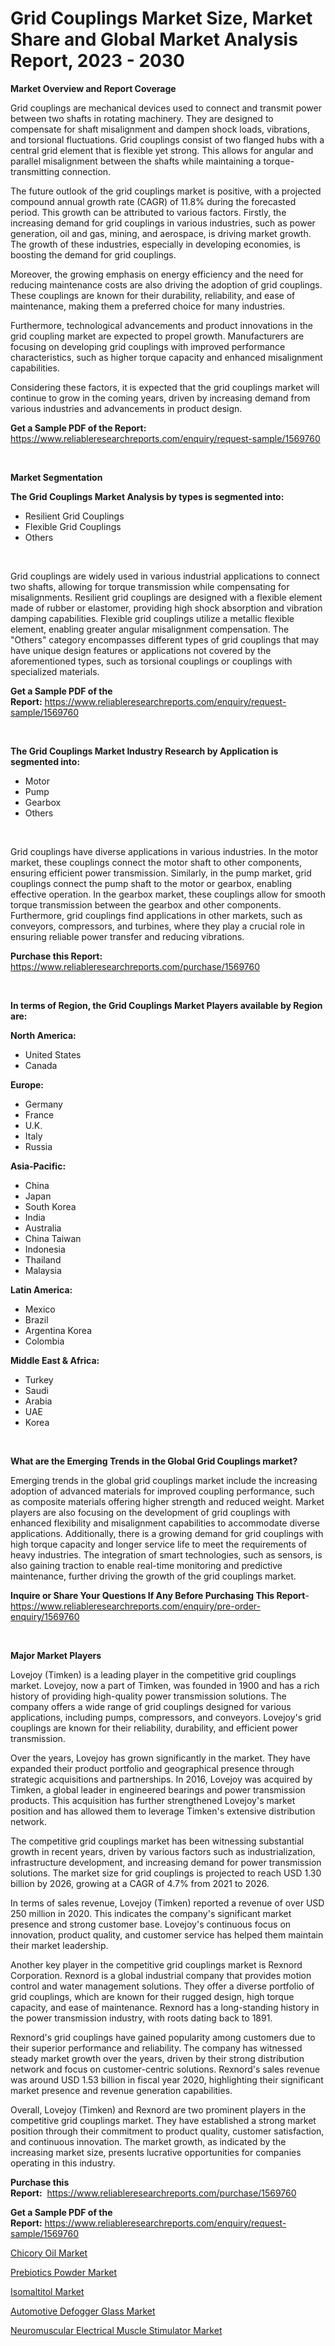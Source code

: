 <p><h1>Grid Couplings Market Size, Market Share and Global Market Analysis Report, 2023 - 2030</h1></p><p><strong>Market Overview and Report Coverage</strong></p>
<p><p>Grid couplings are mechanical devices used to connect and transmit power between two shafts in rotating machinery. They are designed to compensate for shaft misalignment and dampen shock loads, vibrations, and torsional fluctuations. Grid couplings consist of two flanged hubs with a central grid element that is flexible yet strong. This allows for angular and parallel misalignment between the shafts while maintaining a torque-transmitting connection.</p><p>The future outlook of the grid couplings market is positive, with a projected compound annual growth rate (CAGR) of 11.8% during the forecasted period. This growth can be attributed to various factors. Firstly, the increasing demand for grid couplings in various industries, such as power generation, oil and gas, mining, and aerospace, is driving market growth. The growth of these industries, especially in developing economies, is boosting the demand for grid couplings.</p><p>Moreover, the growing emphasis on energy efficiency and the need for reducing maintenance costs are also driving the adoption of grid couplings. These couplings are known for their durability, reliability, and ease of maintenance, making them a preferred choice for many industries.</p><p>Furthermore, technological advancements and product innovations in the grid coupling market are expected to propel growth. Manufacturers are focusing on developing grid couplings with improved performance characteristics, such as higher torque capacity and enhanced misalignment capabilities.</p><p>Considering these factors, it is expected that the grid couplings market will continue to grow in the coming years, driven by increasing demand from various industries and advancements in product design.</p></p>
<p><strong>Get a Sample PDF of the Report:</strong> <a href="https://www.reliableresearchreports.com/enquiry/request-sample/1569760">https://www.reliableresearchreports.com/enquiry/request-sample/1569760</a></p>
<p>&nbsp;</p>
<p><strong>Market Segmentation</strong></p>
<p><strong>The Grid Couplings Market Analysis by types is segmented into:</strong></p>
<p><ul><li>Resilient Grid Couplings</li><li>Flexible Grid Couplings</li><li>Others</li></ul></p>
<p>&nbsp;</p>
<p><p>Grid couplings are widely used in various industrial applications to connect two shafts, allowing for torque transmission while compensating for misalignments. Resilient grid couplings are designed with a flexible element made of rubber or elastomer, providing high shock absorption and vibration damping capabilities. Flexible grid couplings utilize a metallic flexible element, enabling greater angular misalignment compensation. The "Others" category encompasses different types of grid couplings that may have unique design features or applications not covered by the aforementioned types, such as torsional couplings or couplings with specialized materials.</p></p>
<p><strong>Get a Sample PDF of the Report:</strong>&nbsp;<a href="https://www.reliableresearchreports.com/enquiry/request-sample/1569760">https://www.reliableresearchreports.com/enquiry/request-sample/1569760</a></p>
<p>&nbsp;</p>
<p><strong>The Grid Couplings Market Industry Research by Application is segmented into:</strong></p>
<p><ul><li>Motor</li><li>Pump</li><li>Gearbox</li><li>Others</li></ul></p>
<p>&nbsp;</p>
<p><p>Grid couplings have diverse applications in various industries. In the motor market, these couplings connect the motor shaft to other components, ensuring efficient power transmission. Similarly, in the pump market, grid couplings connect the pump shaft to the motor or gearbox, enabling effective operation. In the gearbox market, these couplings allow for smooth torque transmission between the gearbox and other components. Furthermore, grid couplings find applications in other markets, such as conveyors, compressors, and turbines, where they play a crucial role in ensuring reliable power transfer and reducing vibrations.</p></p>
<p><strong>Purchase this Report:</strong>&nbsp; <a href="https://www.reliableresearchreports.com/purchase/1569760">https://www.reliableresearchreports.com/purchase/1569760</a></p>
<p>&nbsp;</p>
<p><strong>In terms of Region, the Grid Couplings Market Players available by Region are:</strong></p>
<p>
    <p> <strong> North America: </strong>
        <ul>
            <li>United States</li>
            <li>Canada</li>
        </ul>
        </p> 
    <p> <strong> Europe: </strong>
        <ul>
            <li>Germany</li>
            <li>France</li>
            <li>U.K.</li>
            <li>Italy</li>
            <li>Russia</li>
        </ul>
        </p> 
    <p> <strong> Asia-Pacific: </strong>
        <ul>
            <li>China</li>
            <li>Japan</li>
            <li>South Korea</li>
            <li>India</li>
            <li>Australia</li>
            <li>China Taiwan</li>
            <li>Indonesia</li>
            <li>Thailand</li>
            <li>Malaysia</li>
        </ul>
        </p> 
    <p> <strong> Latin America: </strong>
        <ul>
            <li>Mexico</li>
            <li>Brazil</li>
            <li>Argentina Korea</li>
            <li>Colombia</li>
        </ul>
        </p> 
    <p> <strong> Middle East & Africa: </strong>
        <ul>
            <li>Turkey</li>
            <li>Saudi</li>
            <li>Arabia</li>
            <li>UAE</li>
            <li>Korea</li>
        </ul>
    </p>
    </p>
<p>&nbsp;</p>
<p><strong>What are the Emerging Trends in the Global Grid Couplings market?</strong></p>
<p><p>Emerging trends in the global grid couplings market include the increasing adoption of advanced materials for improved coupling performance, such as composite materials offering higher strength and reduced weight. Market players are also focusing on the development of grid couplings with enhanced flexibility and misalignment capabilities to accommodate diverse applications. Additionally, there is a growing demand for grid couplings with high torque capacity and longer service life to meet the requirements of heavy industries. The integration of smart technologies, such as sensors, is also gaining traction to enable real-time monitoring and predictive maintenance, further driving the growth of the grid couplings market.</p></p>
<p><strong>Inquire or Share Your Questions If Any Before Purchasing This Report</strong>- <a href="https://www.reliableresearchreports.com/enquiry/pre-order-enquiry/1569760">https://www.reliableresearchreports.com/enquiry/pre-order-enquiry/1569760</a></p>
<p>&nbsp;</p>
<p><strong>Major Market Players</strong></p>
<p><p>Lovejoy (Timken) is a leading player in the competitive grid couplings market. Lovejoy, now a part of Timken, was founded in 1900 and has a rich history of providing high-quality power transmission solutions. The company offers a wide range of grid couplings designed for various applications, including pumps, compressors, and conveyors. Lovejoy's grid couplings are known for their reliability, durability, and efficient power transmission.</p><p>Over the years, Lovejoy has grown significantly in the market. They have expanded their product portfolio and geographical presence through strategic acquisitions and partnerships. In 2016, Lovejoy was acquired by Timken, a global leader in engineered bearings and power transmission products. This acquisition has further strengthened Lovejoy's market position and has allowed them to leverage Timken's extensive distribution network.</p><p>The competitive grid couplings market has been witnessing substantial growth in recent years, driven by various factors such as industrialization, infrastructure development, and increasing demand for power transmission solutions. The market size for grid couplings is projected to reach USD 1.30 billion by 2026, growing at a CAGR of 4.7% from 2021 to 2026.</p><p>In terms of sales revenue, Lovejoy (Timken) reported a revenue of over USD 250 million in 2020. This indicates the company's significant market presence and strong customer base. Lovejoy's continuous focus on innovation, product quality, and customer service has helped them maintain their market leadership.</p><p>Another key player in the competitive grid couplings market is Rexnord Corporation. Rexnord is a global industrial company that provides motion control and water management solutions. They offer a diverse portfolio of grid couplings, which are known for their rugged design, high torque capacity, and ease of maintenance. Rexnord has a long-standing history in the power transmission industry, with roots dating back to 1891.</p><p>Rexnord's grid couplings have gained popularity among customers due to their superior performance and reliability. The company has witnessed steady market growth over the years, driven by their strong distribution network and focus on customer-centric solutions. Rexnord's sales revenue was around USD 1.53 billion in fiscal year 2020, highlighting their significant market presence and revenue generation capabilities.</p><p>Overall, Lovejoy (Timken) and Rexnord are two prominent players in the competitive grid couplings market. They have established a strong market position through their commitment to product quality, customer satisfaction, and continuous innovation. The market growth, as indicated by the increasing market size, presents lucrative opportunities for companies operating in this industry.</p></p>
<p><strong>Purchase this Report:</strong>&nbsp;&nbsp;<a href="https://www.reliableresearchreports.com/purchase/1569760">https://www.reliableresearchreports.com/purchase/1569760</a></p>
<p></p>
<p><strong>Get a Sample PDF of the Report:</strong>&nbsp;<a href="https://www.reliableresearchreports.com/enquiry/request-sample/1569760">https://www.reliableresearchreports.com/enquiry/request-sample/1569760</a></p>
<p><p><a href="https://www.linkedin.com/pulse/chicory-oil-market-size-share-amp-trends-analysis-report-application/">Chicory Oil Market</a></p><p><a href="https://www.linkedin.com/pulse/prebiotics-powder-market-challenges-opportunities-growth/">Prebiotics Powder Market</a></p><p><a href="https://www.linkedin.com/pulse/isomaltitol-market-insights-players-forecast-till-2030/">Isomaltitol Market</a></p><p><a href="https://medium.com/@late.bean.frame/automotive-defogger-glass-market-size-and-market-trends-complete-industry-overview-2023-to-2030-93d636613b88">Automotive Defogger Glass Market</a></p><p><a href="https://medium.com/@truly.fight.must/neuromuscular-electrical-muscle-stimulator-market-insight-market-trends-growth-forecasted-from-ab4981a609c8">Neuromuscular Electrical Muscle Stimulator Market</a></p></p>